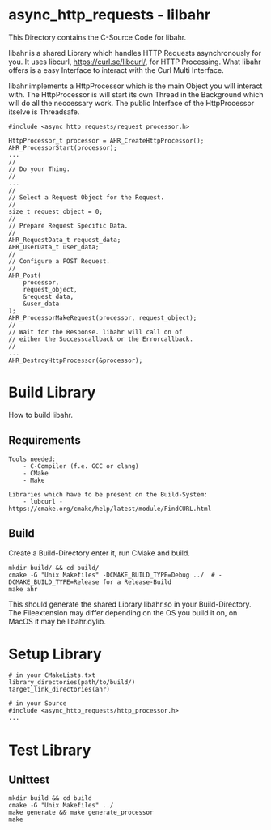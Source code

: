 # async_http_requests - lilbahr

This Directory contains the C-Source Code for libahr.

libahr is a shared Library which handles HTTP Requests asynchronously for you.
It uses libcurl, https://curl.se/libcurl/, for HTTP Processing.
What libahr offers is a easy Interface to interact with the Curl Multi Interface.

libahr implements a HttpProcessor which is the main Object you will interact with.
The HttpProcessor is will start its own Thread in the Background which will do all the neccessary work.
The public Interface of the HttpProcessor itselve is Threadsafe.
    
    
    #include <async_http_requests/request_processor.h>

    HttpProcessor_t processor = AHR_CreateHttpProcessor();
    AHR_ProcessorStart(processor);
    ...
    //
    // Do your Thing.
    //
    ...
    //
    // Select a Request Object for the Request.
    //
    size_t request_object = 0;
    //
    // Prepare Request Specific Data.
    //
    AHR_RequestData_t request_data;
    AHR_UserData_t user_data;
    //
    // Configure a POST Request.
    //
    AHR_Post(
        processor,
        request_object,
        &request_data,
        &user_data
    );
    AHR_ProcessorMakeRequest(processor, request_object);
    //
    // Wait for the Response. libahr will call on of 
    // either the Successcallback or the Errorcallback.
    //
    ...
    AHR_DestroyHttpProcessor(&processor);

# Build Library

How to build libahr.

## Requirements

    Tools needed:
        - C-Compiler (f.e. GCC or clang)
        - CMake
        - Make

    Libraries which have to be present on the Build-System:
        - lubcurl - https://cmake.org/cmake/help/latest/module/FindCURL.html

## Build

Create a Build-Directory enter it, run CMake and build.

    mkdir build/ && cd build/
    cmake -G "Unix Makefiles" -DCMAKE_BUILD_TYPE=Debug ../  # -DCMAKE_BUILD_TYPE=Release for a Release-Build
    make ahr

This should generate the shared Library libahr.so in your Build-Directory.
The Fileextension may differ depending on the OS you build it on, on MacOS it may be libahr.dylib.

# Setup Library

    # in your CMakeLists.txt
    library_directories(path/to/build/)
    target_link_directories(ahr)

    # in your Source
    #include <async_http_requests/http_processor.h>
    ...

# Test Library
    
## Unittest

    mkdir build && cd build
    cmake -G "Unix Makefiles" ../
    make generate && make generate_processor
    make 

